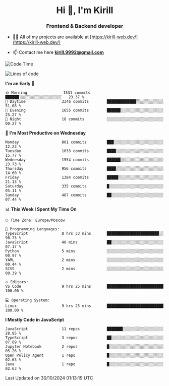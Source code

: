 <h1 align="center">Hi 👋, I'm Kirill</h1>
<h3 align="center">Frontend & Backend developer</h3>

- 👨‍💻 All of my projects are available at [https://kirill-web.dev/](https://kirill-web.dev/)

- 📫 Contact me here **kirill.9992@gmail.com**











<!--START_SECTION:waka-->
![Code Time](http://img.shields.io/badge/Code%20Time-2%2C017%20hrs%2045%20mins-blue)

![Lines of code](https://img.shields.io/badge/From%20Hello%20World%20I%27ve%20Written-4.8%20million%20lines%20of%20code-blue)

**I'm an Early 🐤** 

```text
🌞 Morning                1531 commits        ██████░░░░░░░░░░░░░░░░░░░   23.37 % 
🌆 Daytime                3346 commits        █████████████░░░░░░░░░░░░   51.08 % 
🌃 Evening                1655 commits        ██████░░░░░░░░░░░░░░░░░░░   25.27 % 
🌙 Night                  18 commits          ░░░░░░░░░░░░░░░░░░░░░░░░░   00.27 % 
```
📅 **I'm Most Productive on Wednesday** 

```text
Monday                   801 commits         ███░░░░░░░░░░░░░░░░░░░░░░   12.23 % 
Tuesday                  1033 commits        ████░░░░░░░░░░░░░░░░░░░░░   15.77 % 
Wednesday                1554 commits        ██████░░░░░░░░░░░░░░░░░░░   23.73 % 
Thursday                 956 commits         ████░░░░░░░░░░░░░░░░░░░░░   14.60 % 
Friday                   1384 commits        █████░░░░░░░░░░░░░░░░░░░░   21.13 % 
Saturday                 335 commits         █░░░░░░░░░░░░░░░░░░░░░░░░   05.11 % 
Sunday                   487 commits         ██░░░░░░░░░░░░░░░░░░░░░░░   07.44 % 
```


📊 **This Week I Spent My Time On** 

```text
🕑︎ Time Zone: Europe/Moscow

💬 Programming Languages: 
TypeScript               8 hrs 33 mins       ███████████████████████░░   90.73 % 
JavaScript               40 mins             ██░░░░░░░░░░░░░░░░░░░░░░░   07.17 % 
Python                   5 mins              ░░░░░░░░░░░░░░░░░░░░░░░░░   00.97 % 
YAML                     2 mins              ░░░░░░░░░░░░░░░░░░░░░░░░░   00.44 % 
SCSS                     2 mins              ░░░░░░░░░░░░░░░░░░░░░░░░░   00.39 % 

🔥 Editors: 
VS Code                  9 hrs 25 mins       █████████████████████████   100.00 % 

💻 Operating System: 
Linux                    9 hrs 25 mins       █████████████████████████   100.00 % 
```

**I Mostly Code in JavaScript** 

```text
JavaScript               11 repos            ███████░░░░░░░░░░░░░░░░░░   28.95 % 
TypeScript               3 repos             ██░░░░░░░░░░░░░░░░░░░░░░░   07.89 % 
Jupyter Notebook         2 repos             █░░░░░░░░░░░░░░░░░░░░░░░░   05.26 % 
Open Policy Agent        1 repo              █░░░░░░░░░░░░░░░░░░░░░░░░   02.63 % 
Java                     1 repo              █░░░░░░░░░░░░░░░░░░░░░░░░   02.63 % 
```




 Last Updated on 30/10/2024 01:13:19 UTC
<!--END_SECTION:waka-->
